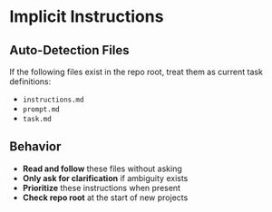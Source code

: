 # Implicit Instructions

## Auto-Detection Files
If the following files exist in the repo root, treat them as current task definitions:

- `instructions.md`
- `prompt.md` 
- `task.md`

## Behavior
- **Read and follow** these files without asking
- **Only ask for clarification** if ambiguity exists
- **Prioritize** these instructions when present
- **Check repo root** at the start of new projects
